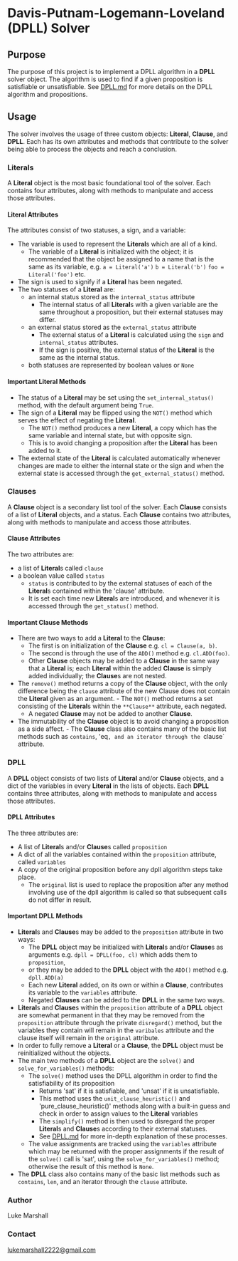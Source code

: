 # Davis-Putnam-Logemann-Loveland (DPLL) Solver

## Purpose
The purpose of this project is to implement a DPLL algorithm in a **DPLL** solver object. The algorithm is used to find if a given proposition is satisfiable or unsatisfiable. See [DPLL.md](https://github.com/lukemarshall2222/python-DPLL/blob/main/DPLL.md) for more details on the DPLL algorithm and propositions.

## Usage
The solver involves the usage of three custom objects: **Literal**, **Clause**, and **DPLL**. Each has its own attributes and methods that contribute to the solver being able to process the objects and reach a conclusion.

### Literals
A **Literal** object is the most basic foundational tool of the solver. Each contains four attributes, along with methods to manipulate and access those attributes. 

#### Literal Attributes
The attributes consist of two statuses, a sign, and a variable:
- The variable is used to represent the **Literal**s which are all of a kind.
    - The variable of a **Literal** is initialized with the object; it is recommended that the object be assigned to a name that is the same as its variable, e.g.
                `a = Literal('a')`
                `b = Literal('b')`
                `foo = Literal('foo')` etc. 
- The sign is used to signify if a **Literal** has been negated. 
- The two statuses of a **Literal** are:
    - an internal status stored as the `internal_status` attribute 
        - The internal status of all **Literal**s with a given variable are the same throughout a proposition, but their external statuses may differ.
    - an external status stored as the `external_status` attribute
        - The external status of a **Literal** is calculated using the `sign` and `internal_status` attributes.
        - If the sign is positive, the external status of the **Literal** is the same as the internal status. 
    - both statuses are represented by boolean values or `None` 

 #### Important Literal Methods       
- The status of a **Literal** may be set using the `set_internal_status()` method, with the default argument being `True`. 
- The sign of a **Literal** may be flipped using the `NOT()` method which serves the effect of negating the **Literal**. 
    - The `NOT()` method produces a new **Literal**, a copy which has the same variable and internal state, but with opposite sign. 
    - This is to avoid changing a proposition after the **Literal** has been added to it. 
- The external state of the **Literal** is calculated automatically whenever changes are made to either the internal state or the sign and when the external state is accessed through the `get_external_status()` method.

### Clauses
A **Clause** object is a secondary list tool of the solver. Each **Clause** consists of a list of **Literal** objects, and a status. Each **Clause** contains two attributes, along with methods to manipulate and access those attributes. 

#### Clause Attributes
The two attributes are:
- a list of **Literal**s called `clause` 
- a boolean value called `status` 
    - `status` is contributed to by the external statuses of each of the **Literal**s contained within the 'clause' attribute.
    - It is set each time new **Literal**s are introduced, and whenever it is accessed through the `get_status()` method. 

#### Important Clause Methods
- There are two ways to add a **Literal** to the **Clause**: 
    - The first is on initialization of the **Clause** e.g. `cl = Clause(a, b)`.
    - The second is through the use of the `ADD()` method e.g. `cl.ADD(foo)`. 
    - Other **Clause** objects may be added to a **Clause** in the same way that a **Literal** is; each **Literal** within the added **Clause** is simply added individually; the **Clause**s are not nested. 
- The `remove()` method returns a copy of the **Clause** object, with the only difference being the `clause` attribute of the new Clause does not contain the **Literal** given as an argument. - The `NOT()` method returns a set consisting of the **Literal**s within the `**Clause**` attribute, each negated. 
    - A negated **Clause** may not be added to another **Clause**. 
- The immutability of the **Clause** object is to avoid changing a proposition as a side affect. - The **Clause** class also contains many of the basic list methods such as `contains`, 'eq`, and an iterator through the `clause` attribute. 

### DPLL
A **DPLL** object consists of two lists of **Literal** and/or **Clause** objects, and a dict of the variables in every **Literal** in the lists of objects. Each **DPLL** contains three attributes, along with methods to manipulate and access those attributes. 

#### DPLL Attributes
The three attributes are:
- A list of **Literal**s and/or **Clause**s called `proposition`
- A dict of all the variables contained within the `proposition` attribute, called `variables`
- A copy of the original proposition before any dpll algorithm steps take place. 
    - The `original` list is used to replace the proposition after any method involving use of the dpll algorithm is called so that subsequent calls do not differ in result. 

#### Important DPLL Methods
- **Literal**s and **Clause**s may be added to the `proposition` attribute in two ways:
    - The **DPLL** object may be initialized with **Literal**s and/or **Clause**s as arguments e.g. `dpll = DPLL(foo, cl)` which adds them to `proposition`, 
    - or they may be added to the **DPLL** object with the `ADD()` method e.g. `dpll.ADD(a)`
    - Each new **Literal** added, on its own or within a **Clause**, contributes its variable to the `variables` attribute. 
    - Negated **Clauses** can be added to the **DPLL** in the same two ways. 
- **Literal**s and **Clause**s within the `proposition` attribute of a **DPLL** object are somewhat permanent in that they may be removed from the `proposition` attribute through the private `disregard()` method, but the variables they contain will remain in the `varibales` attribute and the clause itself will remain in the `original` attribute. 
- In order to fully remove a **Literal** or a **Clause**, the **DPLL** object must be reinitialized without the objects. 
- The main two methods of a **DPLL** object are the `solve()` and `solve_for_variables()` methods:
    - The `solve()` method uses the DPLL algorithm in order to find the satisfiability of its proposition
        - Returns 'sat' if it is satisfiable, and 'unsat' if it is unsatisfiable. 
        - This method uses the `unit_clause_heuristic()` and 'pure_clause_heuristic()' methods along with a built-in guess and check in order to assign values to the **Literal** variables
        - The `simplify()` method is then used to disregard the proper **Literal**s and **Clause**s according to their external statuses. 
        - See [DPLL.md](https://github.com/lukemarshall2222/python-DPLL/blob/main/DPLL.md) for more in-depth explanation of these processes. 
    - The value assignments are tracked using the `variables` attribute which may be returned with the proper assignments if the result of the `solve()` call is 'sat', using the `solve_for_variables()` method; otherwise the result of this method is `None`. 
- The **DPLL** class also contains many of the basic list methods such as `contains`, `len`, and an iterator through the `clause` attribute. 

### Author
Luke Marshall
### Contact 
lukemarshall2222@gmail.com


